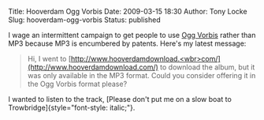 Title: Hooverdam Ogg Vorbis
Date: 2009-03-15 18:30
Author: Tony Locke
Slug: hooverdam-ogg-vorbis
Status: published

I wage an intermittent campaign to get people to use [Ogg Vorbis](http://en.wikipedia.org/wiki/Vorbis) rather than MP3 because MP3 is encumbered by patents. Here's my latest message:  

> Hi, I went to [http://www.hooverdamdownload.<wbr>com/](http://www.hooverdamdownload.com/) to download the album, but it was only available in the MP3 format. Could you consider offering it in the Ogg Vorbis format please?

I wanted to listen to the track, [Please don't put me on a slow boat to Trowbridge]{style="font-style: italic;"}.  

</p>


